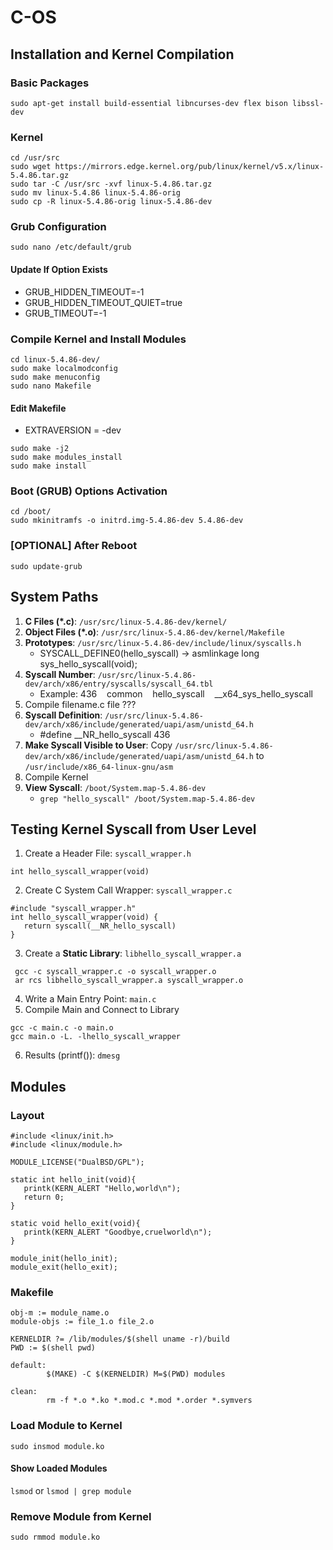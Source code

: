 # C-OS
## Installation and Kernel Compilation
### Basic Packages
```sudo apt-get install build-essential libncurses-dev flex bison libssl-dev```
### Kernel
```
cd /usr/src
sudo wget https://mirrors.edge.kernel.org/pub/linux/kernel/v5.x/linux-5.4.86.tar.gz
sudo tar -C /usr/src -xvf linux-5.4.86.tar.gz
sudo mv linux-5.4.86 linux-5.4.86-orig
sudo cp -R linux-5.4.86-orig linux-5.4.86-dev
```
### Grub Configuration
```sudo nano /etc/default/grub```
#### Update If Option Exists
* GRUB_HIDDEN_TIMEOUT=-1
* GRUB_HIDDEN_TIMEOUT_QUIET=true
* GRUB_TIMEOUT=-1
### Compile Kernel and Install Modules
```
cd linux-5.4.86-dev/
sudo make localmodconfig
sudo make menuconfig
sudo nano Makefile
```
#### Edit Makefile
* EXTRAVERSION = -dev
```
sudo make -j2
sudo make modules_install
sudo make install
```
### Boot (GRUB) Options Activation
```
cd /boot/
sudo mkinitramfs -o initrd.img-5.4.86-dev 5.4.86-dev
```
### [OPTIONAL] After Reboot
```sudo update-grub```

## System Paths
1. **C Files (*.c)**: ```/usr/src/linux-5.4.86-dev/kernel/```
2. **Object Files (*.o)**: ```/usr/src/linux-5.4.86-dev/kernel/Makefile```
3. **Prototypes**: ```/usr/src/linux-5.4.86-dev/include/linux/syscalls.h```
    * SYSCALL_DEFINE0(hello_syscall) -> asmlinkage long sys_hello_syscall(void);
4. **Syscall Number**: ```/usr/src/linux-5.4.86-dev/arch/x86/entry/syscalls/syscall_64.tbl```
    * Example: 436&nbsp;&nbsp;&nbsp;&nbsp;common&nbsp;&nbsp;&nbsp;&nbsp;hello_syscall&nbsp;&nbsp;&nbsp;&nbsp;__x64_sys_hello_syscall
5. Compile filename.c file ???
6. **Syscall Definition**: ```/usr/src/linux-5.4.86-dev/arch/x86/include/generated/uapi/asm/unistd_64.h```
   * #define __NR_hello_syscall 436
7. **Make Syscall Visible to User**: Copy ```/usr/src/linux-5.4.86-dev/arch/x86/include/generated/uapi/asm/unistd_64.h``` to ```/usr/include/x86_64-linux-gnu/asm```
8. Compile Kernel
9. **View Syscall**: ```/boot/System.map-5.4.86-dev```
   * ```grep "hello_syscall" /boot/System.map-5.4.86-dev```

## Testing Kernel Syscall from User Level
1. Create a Header File: ```syscall_wrapper.h```
```
int hello_syscall_wrapper(void)
```
2. Create C System Call Wrapper: ```syscall_wrapper.c```
```
#include "syscall_wrapper.h"
int hello_syscall_wrapper(void) {
   return syscall(__NR_hello_syscall)
}
```
3. Create a **Static Library**: ```libhello_syscall_wrapper.a```
```
 gcc -c syscall_wrapper.c -o syscall_wrapper.o
 ar rcs libhello_syscall_wrapper.a syscall_wrapper.o
 ```
4. Write a Main Entry Point: ```main.c```
5. Compile Main and Connect to Library
```
gcc -c main.c -o main.o
gcc main.o -L. -lhello_syscall_wrapper
```
6. Results (printf()): ```dmesg```

## Modules
### Layout
```
#include <linux/init.h>
#include <linux/module.h>

MODULE_LICENSE("DualBSD/GPL");

static int hello_init(void){
   printk(KERN_ALERT "Hello,world\n");
   return 0;
}

static void hello_exit(void){
   printk(KERN_ALERT "Goodbye,cruelworld\n");
}

module_init(hello_init);
module_exit(hello_exit);
```

### Makefile
```
obj-m := module_name.o
module-objs := file_1.o file_2.o

KERNELDIR ?= /lib/modules/$(shell uname -r)/build
PWD := $(shell pwd)

default:
        $(MAKE) -C $(KERNELDIR) M=$(PWD) modules

clean:
        rm -f *.o *.ko *.mod.c *.mod *.order *.symvers
```
### Load Module to Kernel
```sudo insmod module.ko```
#### Show Loaded Modules
```lsmod``` or ```lsmod | grep module```
### Remove Module from Kernel
```sudo rmmod module.ko```
